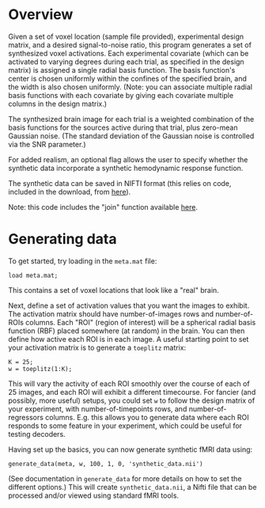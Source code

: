 # Overview

Given a set of voxel location (sample file provided), experimental design matrix, and a desired signal-to-noise ratio, this program generates a set of synthesized voxel activations. 
Each experimental covariate (which can be activated to varying degrees during each trial, as specified in the design matrix) is assigned a single radial basis function. The basis function's center is chosen uniformly within the confines of the specified brain, and the width is also chosen uniformly. (Note: you can associate multiple radial basis functions with each covariate by giving each covariate multiple columns in the design matrix.)

The synthesized brain image for each trial is a weighted combination of the basis functions for the sources active during that trial, plus zero-mean Gaussian noise. (The standard deviation of the Gaussian noise is controlled via the SNR parameter.)

For added realism, an optional flag allows the user to specify whether the synthetic data incorporate a synthetic hemodynamic response function.

The synthetic data can be saved in NIFTI format (this relies on code, included in the download, from [here](http://www.mathworks.com/matlabcentral/fileexchange/8797-tools-for-nifti-and-analyze-image)).

Note: this code includes the "join" function available [here](http://www.mathworks.com/matlabcentral/fileexchange/4872-join).

# Generating data

To get started, try loading in the `meta.mat` file:

`load meta.mat;`

This contains a set of voxel locations that look like a "real" brain.

Next, define a set of activation values that you want the images to exhibit.  The activation matrix should have number-of-images rows and number-of-ROIs columns.  Each "ROI" (region of interest) will be a spherical radial basis function (RBF) placed somewhere (at random) in the brain.  You can then define how active each ROI is in each image.  A useful starting point to set your activation matrix is to generate a `toeplitz` matrix:

```
K = 25;
w = toeplitz(1:K);
```
This will vary the activity of each ROI smoothly over the course of each of 25 images, and each ROI will exhibit a different timecourse.  For fancier (and possibly, more useful) setups, you could set `w` to follow the design matrix of your experiment, with number-of-timepoints rows, and number-of-regressors columns.  E.g. this allows you to generate data where each ROI responds to some feature in your experiment, which could be useful for testing decoders.

Having set up the basics, you can now generate synthetic fMRI data using:
```
generate_data(meta, w, 100, 1, 0, 'synthetic_data.nii')
```

(See documentation in `generate_data` for more details on how to set the different options.)  This will create `synthetic_data.nii`, a Nifti file that can be processed and/or viewed using standard fMRI tools.
